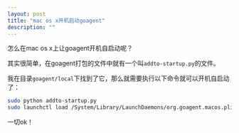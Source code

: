 ```yaml
---
layout: post
title: "mac os x开机启动goagent"
description: ""
---
```


怎么在mac os x上让goagent开机自启动呢？

其实很简单，在goagent打包的文件中就有一个叫`addto-startup.py`的文件。

我在目录`goagent/local`下找到了它，那么就需要执行以下命令就可以开机自启动了：

```bash
sudo python addto-startup.py
sudo launchctl load /System/Library/LaunchDaemons/org.goagent.macos.plist
```

一切ok！
